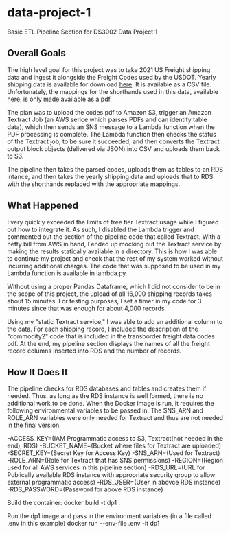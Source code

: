# data-project-1
Basic ETL Pipeline Section for DS3002 Data Project 1

## Overall Goals
The high level goal for this project was to take 2021 US Freight shipping data and ingest it alongside the Freight Codes used by the USDOT.
Yearly shipping data is available for download [here](https://data.transportation.gov/api/views/uxue-t623/rows.csv?accessType=DOWNLOAD). It is available as a CSV file. Unfortunately, the mappings for the shorthands used in this data, available [here](https://www.bts.gov/sites/bts.dot.gov/files/docs/browse-statistical-products-and-data/transborder-freight-data/220171/codes-north-american-transborder-freight-raw-data.pdf), is only made available as a pdf.

The plan was to upload the codes pdf to Amazon S3, trigger an Amazon Textract Job (an AWS serice which parses PDFs and can identify table data), which then sends an SNS message to a Lambda function when the PDF processing is complete. The Lambda function then checks the status of the Textract job, to be sure it succeeded, and then converts the Textract output block objects (delivered via JSON) into CSV and uploads them back to S3.

The pipeline then takes the parsed codes, uploads them as tables to an RDS intance, and then takes the yearly shipping data and uploads that to RDS with the shorthands replaced with the appropriate mappings.

## What Happened
I very quickly exceeded the limits of free tier Textract usage while I figured out how to integrate it. As such, I disabled the Lambda trigger and commented out the section of the pipeline code that called Textract. With a hefty bill from AWS in hand, I ended up mocking out the Textract service by making the results statically available in a directory. This is how I was able to continue my project and check that the rest of my system worked without incurring additional charges. The code that was supposed to be used in my Lambda function is available in lambda.py. 

Without using a proper Pandas Dataframe, which I did not consider to be in the scope of this project, the upload of all 16,000 shipping records takes about 15 minutes. For testing purposes, I set a timer in my code for 3 minutes since that was enough for about 4,000 records. 

Using my "static Textract service," I was able to add an additional column to the data. For each shipping record, I included the description of the "commodity2" code that is included in the transborder freight data codes pdf. At the end, my pipeline section displays the names of all the freight record columns inserted into RDS and the number of records.

## How It Does It
The pipeline checks for RDS databases and tables and creates them if needed. Thus, as long as the RDS instance is well formed, there is no additional work to be done. When the Docker image is run, it requires the following environmental variables to be passed in. The SNS_ARN and ROLE_ARN variables were only needed for Textract and thus are not needed in the final version.

-ACCESS_KEY=(IAM Programmatic access to S3, Textract(not needed in the end), RDS)
-BUCKET_NAME=(Bucket where files for Textract are uploaded)
-SECRET_KEY=(Secret Key for Access Key)
-SNS_ARN=(Used for Textract)
-ROLE_ARN=(Role for Textract that has SNS permissions)
-REGION=(Region used for all AWS services in this pipeline section)
-RDS_URL=(URL for Publically available RDS instance with appropriate security group to allow external programmatic access)
-RDS_USER=(User in abovce RDS instance)
-RDS_PASSWORD=(Password for above RDS instance)

Build the container:
    docker build -t dp1 .

Run the dp1 image and pass in the environment variables (in a file called .env in this example)
    docker run --env-file .env -it dp1